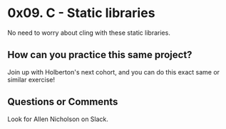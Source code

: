 # 0x09. C - Static libraries

No need to worry about cling with these static libraries.

## How can you practice this same project?

Join up with Holberton's next cohort, and you can do this exact same or similar exercise!

## Questions or Comments

Look for Allen Nicholson on Slack.
